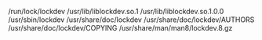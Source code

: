 /run/lock/lockdev
/usr/lib/liblockdev.so.1
/usr/lib/liblockdev.so.1.0.0
/usr/sbin/lockdev
/usr/share/doc/lockdev
/usr/share/doc/lockdev/AUTHORS
/usr/share/doc/lockdev/COPYING
/usr/share/man/man8/lockdev.8.gz
